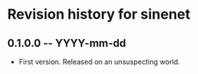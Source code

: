 # Revision history for sinenet

## 0.1.0.0  -- YYYY-mm-dd

* First version. Released on an unsuspecting world.
